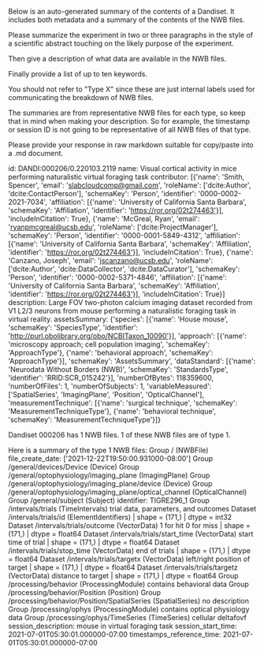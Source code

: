 
Below is an auto-generated summary of the contents of a Dandiset. It includes both metadata and a summary of the contents of the NWB files.

Please summarize the experiment in two or three paragraphs in the style of a scientific abstract touching on the likely purpose of the experiment.

Then give a description of what data are available in the NWB files.

Finally provide a list of up to ten keywords.

You should not refer to "Type X" since these are just internal labels used for communicating the breakdown of NWB files.

The summaries are from representative NWB files for each type, so keep that in mind when making your description. So for example, the timestamp or session ID is not going to be representative of all NWB files of that type.

Please provide your response in raw markdown suitable for copy/paste into a .md document.


id: DANDI:000206/0.220103.2119
name: Visual cortical activity in mice performing naturalistic virtual foraging task
contributor: [{'name': 'Smith, Spencer', 'email': 'slabcloudcomp@gmail.com', 'roleName': ['dcite:Author', 'dcite:ContactPerson'], 'schemaKey': 'Person', 'identifier': '0000-0002-2021-7034', 'affiliation': [{'name': 'University of California Santa Barbara', 'schemaKey': 'Affiliation', 'identifier': 'https://ror.org/02t274463'}], 'includeInCitation': True}, {'name': 'McGreal, Ryan', 'email': 'ryanpmcgreal@ucsb.edu', 'roleName': ['dcite:ProjectManager'], 'schemaKey': 'Person', 'identifier': '0000-0001-5849-4312', 'affiliation': [{'name': 'University of California Santa Barbara', 'schemaKey': 'Affiliation', 'identifier': 'https://ror.org/02t274463'}], 'includeInCitation': True}, {'name': 'Canzano, Joseph', 'email': 'jscanzano@ucsb.edu', 'roleName': ['dcite:Author', 'dcite:DataCollector', 'dcite:DataCurator'], 'schemaKey': 'Person', 'identifier': '0000-0002-5371-4846', 'affiliation': [{'name': 'University of California Santa Barbara', 'schemaKey': 'Affiliation', 'identifier': 'https://ror.org/02t274463'}], 'includeInCitation': True}]
description: Large FOV two-photon calcium imaging dataset recorded from V1 L2/3 neurons from mouse performing a naturalistic foraging task in virtual reality.
assetsSummary: {'species': [{'name': 'House mouse', 'schemaKey': 'SpeciesType', 'identifier': 'http://purl.obolibrary.org/obo/NCBITaxon_10090'}], 'approach': [{'name': 'microscopy approach; cell population imaging', 'schemaKey': 'ApproachType'}, {'name': 'behavioral approach', 'schemaKey': 'ApproachType'}], 'schemaKey': 'AssetsSummary', 'dataStandard': [{'name': 'Neurodata Without Borders (NWB)', 'schemaKey': 'StandardsType', 'identifier': 'RRID:SCR_015242'}], 'numberOfBytes': 118359600, 'numberOfFiles': 1, 'numberOfSubjects': 1, 'variableMeasured': ['SpatialSeries', 'ImagingPlane', 'Position', 'OpticalChannel'], 'measurementTechnique': [{'name': 'surgical technique', 'schemaKey': 'MeasurementTechniqueType'}, {'name': 'behavioral technique', 'schemaKey': 'MeasurementTechniqueType'}]}

Dandiset 000206 has 1 NWB files.
1 of these NWB files are of type 1.


Here is a summary of the type 1 NWB files:
  Group / (NWBFile) 
  file_create_date: ['2021-12-22T19:50:00.931000-08:00']
  Group /general/devices/Device (Device) 
  Group /general/optophysiology/imaging_plane (ImagingPlane) 
  Group /general/optophysiology/imaging_plane/device (Device) 
  Group /general/optophysiology/imaging_plane/optical_channel (OpticalChannel) 
  Group /general/subject (Subject) 
  identifier: TIGRE296_1
  Group /intervals/trials (TimeIntervals) trial data, parameters, and outcomes
  Dataset /intervals/trials/id (ElementIdentifiers)  | shape = (171,) | dtype = int32
  Dataset /intervals/trials/outcome (VectorData) 1 for hit 0 for miss | shape = (171,) | dtype = float64
  Dataset /intervals/trials/start_time (VectorData) start time of trial | shape = (171,) | dtype = float64
  Dataset /intervals/trials/stop_time (VectorData) end of trials | shape = (171,) | dtype = float64
  Dataset /intervals/trials/targetx (VectorData) left/right position of target | shape = (171,) | dtype = float64
  Dataset /intervals/trials/targetz (VectorData) distance to target | shape = (171,) | dtype = float64
  Group /processing/behavior (ProcessingModule) contains behavioral data
  Group /processing/behavior/Position (Position) 
  Group /processing/behavior/Position/SpatialSeries (SpatialSeries) no description
  Group /processing/ophys (ProcessingModule) contains optical physiology data
  Group /processing/ophys/TimeSeries (TimeSeries) cellular deltafovf
  session_description: mouse in virtual foraging task
  session_start_time: 2021-07-01T05:30:01.000000-07:00
  timestamps_reference_time: 2021-07-01T05:30:01.000000-07:00
